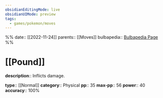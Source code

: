 ```yaml
---
obsidianEditingMode: live
obsidianUIMode: preview
tags:
  - games/pokemon/moves
---
```

%%
date:: [[2022-11-24]]
parents:: [[Moves]]
bulbapedia:: [Bulbapedia Page](https://bulbapedia.bulbagarden.net/wiki/Pound_(move))
%%

# [[Pound]]

**description**:: Inflicts damage.

**type**:: [[Normal]]
**category**:: Physical
**pp**:: 35
**max-pp**:: 56
**power**:: 40
**accuracy**:: 100%